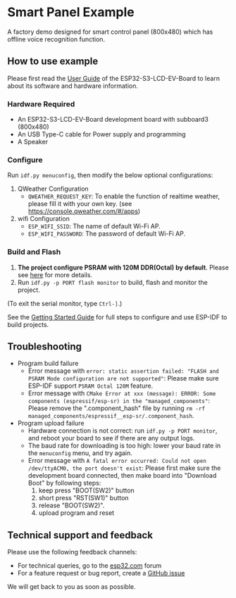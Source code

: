 # Smart Panel Example

A factory demo designed for smart control panel (800x480) which has offline voice recognition function.

## How to use example

Please first read the [User Guide](https://docs.espressif.com/projects/espressif-esp-dev-kits/en/latest/esp32s3/esp32-s3-lcd-ev-board/user_guide.html#esp32-s3-lcd-ev-board) of the ESP32-S3-LCD-EV-Board to learn about its software and hardware information.

### Hardware Required

* An ESP32-S3-LCD-EV-Board development board with subboard3 (800x480)
* An USB Type-C cable for Power supply and programming
* A Speaker

### Configure

Run `idf.py menuconfig`, then modify the below optional configurations:

1. QWeather Configuration
   * `QWEATHER_REQUEST_KEY`: To enable the function of realtime weather, please fill it with your own key. (see https://console.qweather.com/#/apps)
2. wifi Configuration
   * `ESP_WIFI_SSID`: The name of default Wi-Fi AP.
   * `ESP_WIFI_PASSWORD`: The password of default Wi-Fi AP.

### Build and Flash

1. **The project configure PSRAM with 120M DDR(Octal) by default**. Please see [here](../../README.md#psram-120m-ddr) for more details.
2. Run `idf.py -p PORT flash monitor` to build, flash and monitor the project.

(To exit the serial monitor, type ``Ctrl-]``.)

See the [Getting Started Guide](https://docs.espressif.com/projects/esp-idf/en/latest/get-started/index.html) for full steps to configure and use ESP-IDF to build projects.

## Troubleshooting

* Program build failure
    * Error message with `error: static assertion failed: "FLASH and PSRAM Mode configuration are not supported"`: Please make sure ESP-IDF support `PSRAM Octal 120M` feature.
    * Error message with `CMake Error at xxx (message): ERROR: Some components (espressif/esp-sr) in the "managed_components"`: Please remove the ".component_hash" file by running `rm -rf managed_components/espressif__esp-sr/.component_hash`.
* Program upload failure
    * Hardware connection is not correct: run `idf.py -p PORT monitor`, and reboot your board to see if there are any output logs.
    * The baud rate for downloading is too high: lower your baud rate in the `menuconfig` menu, and try again.
    * Error message with `A fatal error occurred: Could not open /dev/ttyACM0, the port doesn't exist`: Please first make sure the development board connected, then make board into "Download Boot" by following steps:
        1. keep press "BOOT(SW2)" button
        2. short press "RST(SW1)" button
        3. release "BOOT(SW2)".
        4. upload program and reset

## Technical support and feedback

Please use the following feedback channels:

* For technical queries, go to the [esp32.com](https://esp32.com/) forum
* For a feature request or bug report, create a [GitHub issue](https://github.com/espressif/esp-dev-kits/issues)

We will get back to you as soon as possible.
